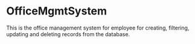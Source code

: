 ﻿# OfficeMgmtSystem
This is the office management system for employee for creating, filtering, updating and deleting records from the database.
